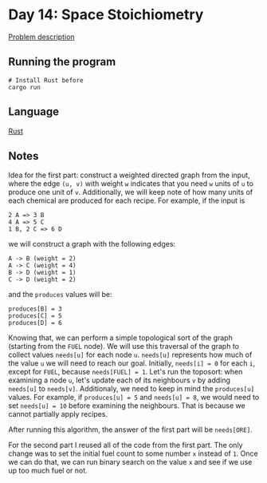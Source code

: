 # Day 14: Space Stoichiometry

[Problem description](https://adventofcode.com/2019/day/14)

## Running the program
```
# Install Rust before
cargo run
```

## Language
[Rust](https://en.wikipedia.org/wiki/Rust_(programming_language))

## Notes
Idea for the first part: construct a weighted directed graph from the input,
where the edge `(u, v)` with weight `w` indicates that you need `w` units
of `u` to produce one unit of `v`. Additionally, we will keep note of how many
units of each chemical are produced for each recipe. For example, if the input
is
```
2 A => 3 B
4 A => 5 C
1 B, 2 C => 6 D
```
we will construct a graph with the following edges:
```
A -> B (weight = 2)
A -> C (weight = 4)
B -> D (weight = 1)
C -> D (weight = 2)
```
and the `produces` values will be:
```
produces[B] = 3
produces[C] = 5
produces[D] = 6
```

Knowing that, we can perform a simple topological sort of the graph (starting
from the `FUEL` node). We will use this traversal of the graph to collect values
`needs[u]` for each node `u`. `needs[u]` represents how much of the value `u`
we will need to reach our goal. Initially, `needs[i] = 0` for each `i`, except
for `FUEL`, because `needs[FUEL] = 1`. Let's run the toposort: when examining a
node `u`, let's update each of its neighbours `v` by adding `needs[u]` to
`needs[v]`. Additionaly, we need to keep in mind the `produces[u]` values. For
example, if `produces[u] = 5` and `needs[u] = 8`, we would need to set
`needs[u] = 10` before examining the neighbours. That is because we cannot
partially apply recipes.

After running this algorithm, the answer of the first part will be `needs[ORE]`.

For the second part I reused all of the code from the first part. The only
change was to set the initial fuel count to some number `x` instead of `1`.
Once we can do that, we can run binary search on the value `x` and see if we
use up too much fuel or not.